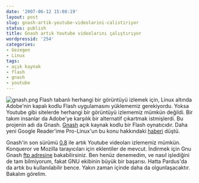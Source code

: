 ```yaml
---
date: '2007-06-12 15:08:19'
layout: post
slug: gnash-artik-youtube-videolarini-calistiriyor
status: publish
title: Gnash artık Youtube videolarını çalıştırıyor
wordpressid: '254'
categories:
- Gezegen
- Linux
tags:
- açık kaynak
- flash
- gnash
- youtube
---
```


![gnash.png](http://arsln.org/image/gnash1.png) Flash tabanlı herhangi bir görüntüyü izlemek için, Linux altında Adobe'nin kapalı kodlu Flash uygulamasını yüklememiz gerekiyordu. Yoksa Youtube gibi sitelerde herhangi bir görüntüyü izlememiz mümkün değildi. Bir takım insanlar da Adobe'ye karşılık bir alternatif çıkartmak istmişlerdi. Bu projenin adı da Gnash. [Gnash](http://www.gnu.org/software/gnash/) açık kaynak kodlu bir Flash oynatıcıdır. Daha yeni Google Reader'ime Pro-Linux'un bu konu hakkındaki [haberi](http://www.pro-linux.de/news/2007/11309.html) düştü. 

Gnash'in son sürümü [0.8](http://article.gmane.org/gmane.comp.gnu.gnash.devel/1256) ile artık Youtube videoları izlememiz mümkün. Konqueror ve Mozilla tarayıcıları için eklentiler de mevcut. İndirmek için Gnu Gnash [ftp adresine](ftp://ftp.gnu.org/pub/gnu/gnash/) bakabilirsiniz. Ben henüz denemedim, ve nasıl işlediğini de tam bilmiyorum, fakat GNU ekibinin büyük bir başarısı. Hatta Pardus'da da artık bu kullanılabilir bence. Yakın zaman içinde daha da olgunlaşacaktır. Bakalım görelim. 
